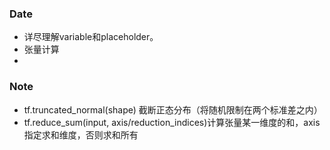 ### Date
- 详尽理解variable和placeholder。
- 张量计算
- 

### Note
- tf.truncated_normal(shape) 截断正态分布（将随机限制在两个标准差之内）
- tf.reduce_sum(input, axis/reduction_indices)计算张量某一维度的和，axis指定求和维度，否则求和所有
